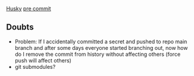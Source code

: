 [Husky](https://typicode.github.io/husky/)
[pre commit](https://pre-commit.com/)

## Doubts
- Problem: If I accidentally committed a secret and pushed to repo main branch and after some days everyone started branching out, now how do I remove the commit from history without affecting others (force push will affect others)
- git submodules?
